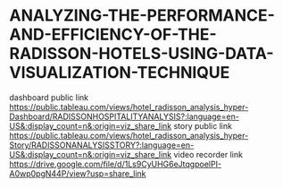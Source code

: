 # ANALYZING-THE-PERFORMANCE-AND-EFFICIENCY-OF-THE-RADISSON-HOTELS-USING-DATA-VISUALIZATION-TECHNIQUE
dashboard public link https://public.tableau.com/views/hotel_radisson_analysis_hyper-Dashboard/RADISSONHOSPITALITYANALYSIS?:language=en-US&:display_count=n&:origin=viz_share_link
story public link https://public.tableau.com/views/hotel_radisson_analysis_hyper-Story/RADISSONANALYSISSTORY?:language=en-US&:display_count=n&:origin=viz_share_link
video recorder link https://drive.google.com/file/d/1Ls9CyUHG6eJtqgpoelPI-A0wp0pgN44P/view?usp=share_link
